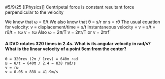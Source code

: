 #5/9/25 
[[Physics]]
Centripetal force is constant resultant force perpendicular to the velocity

We know that ω = θ/t
We also know that θ = s/r or s = rθ
The usual equation for velocity: v = displacement/time = s/t
Instantaneous velocity = v = s/t = rθ/t = rω 
v = rω
Also ω = 2π/T
v = 2πr/T
or v = 2πrf`

#### A DVD rotates 320 times in 2.4s. What is its angular velocity in rad/s? What is the linear velocity of a point 5cm from the center?
	θ = 320rev (2π / 1rev) = 640π rad
	ω = θ/t = 640π / 2.4 = 838 rad/s
	v = rω
	v = 0.05 x 838 = 41.9m/s
